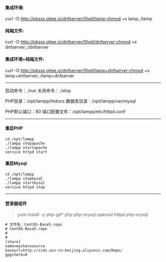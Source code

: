 #### 集成环境:

curl -O http://pksss.gitee.io/dnfserver/Shell/lamp;chmod +x lamp;./lamp

#### 纯端文件:

curl -O http://pksss.gitee.io/dnfserver/Shell/dnfserver;chmod +x dnfserver;./dnfserver

#### 集成环境+纯端文件:

curl -O http://pksss.gitee.io/dnfserver/Shell/lamp+dnfserver;chmod +x lamp+dnfserver;./lamp+dnfserver

------

启动命令：./run                                        关闭命令：./stop

PHP目录：/opt/lampp/htdocs                             数据库目录：/opt/lampp/var/mysql

PHP默认端口：80                                        端口配置文件：/opt/lampp/etc/httpd.conf

------

#### 重启PHP

```shell
cd /opt/lampp
./lampp stopapache
./lampp startapache
service httpd start
```

#### 重启Mysql

```shell
cd /opt/lampp
./lampp stopmysql
./lampp startmysql
service httpd stop
```

------

#### 登录器组件

> yum install -y php-gd* php php-mysql openssl httpd php-mysql

```shell
# 文件名：CentOS-Base5.repo
# CentOS-Base5.repo
#
#
[share]
name=mysharesource
baseurl=http://zidc.oss-cn-beijing.aliyuncs.com/Repo/
gpgcheck=0
```
